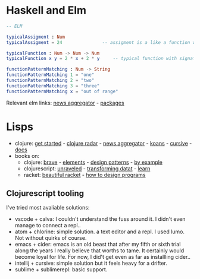 # Haskell and Elm

```elm
-- ELM

typicalAssigment : Num
typicalAssigment = 24				-- assigment is a like a function without arguments

typicalFunction : Num -> Num -> Num
typicalFunction x y = 2 * x + 2 * y		-- typical function with signature

functionPatternMatching : Num -> String
functionPatternMatching 1 = "one"
functionPatternMatching 2 = "two"
functionPatternMatching 3 = "three"
functionPatternMatching x = "out of range"
```
Relevant elm links: [news aggregator](https://elm-news.com/) - [packages](https://korban.net/elm/catalog/)

# Lisps

- clojure: [get started](https://calva.io/get-started-with-clojure/) - [clojure radar](https://www.juxt.pro/radar) - [news aggregator](http://planet.clojure.in) - [koans](http://clojurescriptkoans.com/) - [cursive](https://cursive-ide.com) - [docs](https://clojuredocs.org/quickref)
- books on:
	- clojure: [brave](https://www.braveclojure.com/) - [elements](https://leanpub.com/elementsofclojure/read_sample) - [design patterns](http://mishadoff.com/blog/clojure-design-patterns) - [by example](https://kimh.github.io/clojure-by-example)
	- clojurescript: [unraveled](https://funcool.github.io/clojurescript-unraveled) - [transforming datat](http://langintro.com/cljsbook) - [learn](https://www.learn-clojurescript.com/)
	- racket: [beautiful racket](https://beautifulracket.com) - [how to design programs](https://htdp.org)

## Clojurescript tooling

I've tried most avaliable solutions:

- vscode + calva: I couldn't understand the fuss around it. I didn't even manage to connect a repl..
- atom + chlorine: simple solution. a text editor and a repl. I used lumo. Not without quirks of course.
- emacs + cider: emacs is an old beast that after my fifth or sixth trial along the years I really believe that worths to tame. It certainly would become loyal for life. For now, I did't get even as far as installling cider..
- intellij + cursive: simple solution but it feels heavy for a drifter.
- sublime + sublimerepl: basic support.